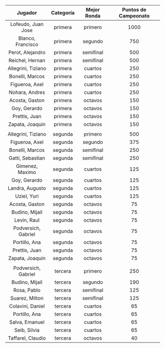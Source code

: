 |       Jugador       |  Categoría  |  Mejor Ronda  |  Puntos de Campeonato  |
|:-------------------:|:-----------:|:-------------:|:----------------------:|
| Lofeudo, Juan Jose  |   primera   |    primero    |          1000          |
|  Blanco, Francisco  |   primera   |    segundo    |          750           |
|  Perot, Alejandro   |   primera   |   semifinal   |          500           |
|   Reichel, Hernan   |   primera   |   semifinal   |          500           |
| Allegrini, Tiziano  |   primera   |    cuartos    |          250           |
|   Bonelli, Marcos   |   primera   |    cuartos    |          250           |
|   Figueroa, Axel    |   primera   |    cuartos    |          250           |
|   Nohara, Andres    |   primera   |    cuartos    |          250           |
|   Acosta, Gaston    |   primera   |    octavos    |          150           |
|    Goy, Gerardo     |   primera   |    octavos    |          150           |
|    Prettis, Juan    |   primera   |    octavos    |          150           |
|   Zapata, Joaquin   |   primera   |    octavos    |          150           |
|                     |             |               |                        |
| Allegrini, Tiziano  |   segunda   |    primero    |          500           |
|   Figueroa, Axel    |   segunda   |    segundo    |          375           |
|   Bonelli, Marcos   |   segunda   |   semifinal   |          250           |
|  Gatti, Sebastian   |   segunda   |   semifinal   |          250           |
|   Gimenez, Maximo   |   segunda   |    cuartos    |          125           |
|    Goy, Gerardo     |   segunda   |    cuartos    |          125           |
|   Landra, Augusto   |   segunda   |    cuartos    |          125           |
|     Uziel, Yuri     |   segunda   |    cuartos    |          125           |
|   Acosta, Gaston    |   segunda   |    octavos    |           75           |
|   Budino, Mijail    |   segunda   |    octavos    |           75           |
|     Levin, Raul     |   segunda   |    octavos    |           75           |
| Podversich, Gabriel |   segunda   |    octavos    |           75           |
|    Portillo, Ana    |   segunda   |    octavos    |           75           |
|    Prettis, Juan    |   segunda   |    octavos    |           75           |
|   Zapata, Joaquin   |   segunda   |    octavos    |           75           |
|                     |             |               |                        |
| Podversich, Gabriel |   tercera   |    primero    |          250           |
|   Budino, Mijail    |   tercera   |    segundo    |          190           |
|     Rosa, Pablo     |   tercera   |   semifinal   |          125           |
|   Suarez, Milton    |   tercera   |   semifinal   |          125           |
|  Colavini, Daniel   |   tercera   |    cuartos    |           65           |
|    Portillo, Ana    |   tercera   |    cuartos    |           65           |
|   Salva, Emanuel    |   tercera   |    cuartos    |           65           |
|    Seib, Silvia     |   tercera   |    cuartos    |           65           |
|  Taffarel, Claudio  |   tercera   |    octavos    |           40           |